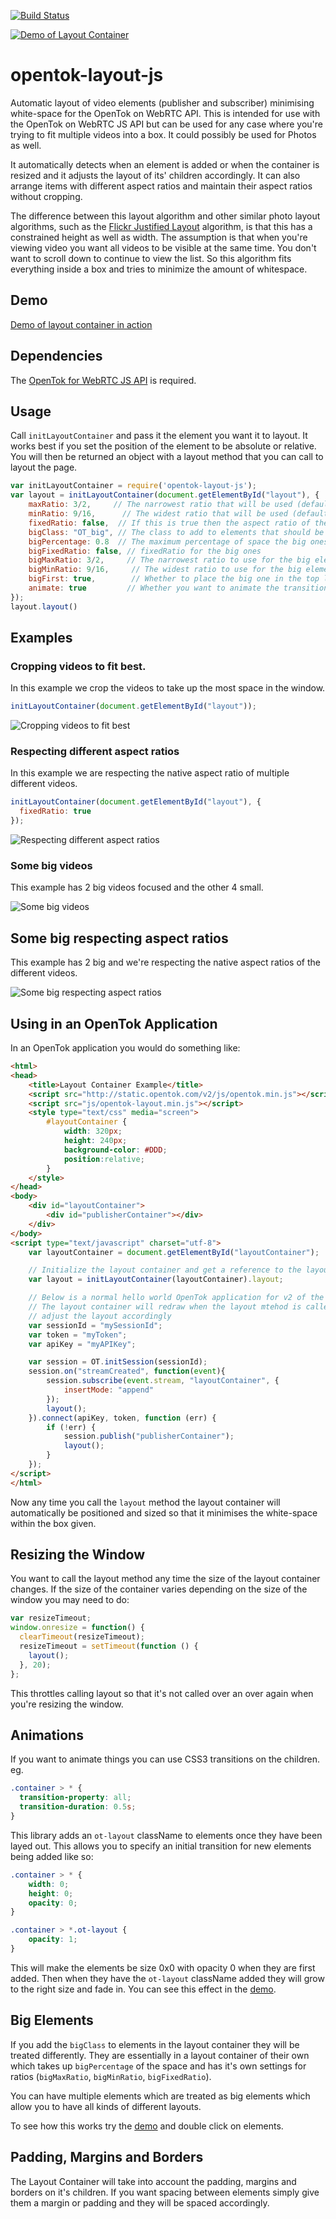 [![Build Status](https://travis-ci.org/aullman/opentok-layout-js.svg?branch=master)](https://travis-ci.org/aullman/opentok-layout-js)

[![Demo of Layout Container](https://github.com/aullman/opentok-layout-js/raw/master/layout-demo.gif)](https://aullman.github.io/opentok-layout-js/ "Layout-container Demo")

opentok-layout-js
================

Automatic layout of video elements (publisher and subscriber) minimising white-space for the OpenTok on WebRTC API. This is intended for use with the OpenTok on WebRTC JS API but can be used for any case where you're trying to fit multiple videos into a box. It could possibly be used for Photos as well.

It automatically detects when an element is added or when the container is resized and it adjusts the layout of its' children accordingly. It can also arrange items with different aspect ratios and maintain their aspect ratios without cropping.

The difference between this layout algorithm and other similar photo layout algorithms, such as the [Flickr Justified Layout](https://github.com/flickr/justified-layout) algorithm, is that this has a constrained height as well as width. The assumption is that when you're viewing video you want all videos to be visible at the same time. You don't want to scroll down to continue to view the list. So this algorithm fits everything inside a box and tries to minimize the amount of whitespace.

Demo
----

[Demo of layout container in action](https://aullman.github.io/opentok-layout-js/ "Layout-container Demo")

Dependencies
-------

The <a href="http://www.tokbox.com/opentok">OpenTok for WebRTC JS API</a> is required.

Usage
-----

Call `initLayoutContainer` and pass it the element you want it to layout. It works best if you set the position of the element to be absolute or relative. You will then be returned an object with a layout method that you can call to layout the page.

```javascript
var initLayoutContainer = require('opentok-layout-js');
var layout = initLayoutContainer(document.getElementById("layout"), {
    maxRatio: 3/2,     // The narrowest ratio that will be used (default 2x3)
    minRatio: 9/16,      // The widest ratio that will be used (default 16x9)
    fixedRatio: false,  // If this is true then the aspect ratio of the video is maintained and minRatio and maxRatio are ignored (default false)
    bigClass: "OT_big", // The class to add to elements that should be sized bigger
    bigPercentage: 0.8  // The maximum percentage of space the big ones should take up
    bigFixedRatio: false, // fixedRatio for the big ones
    bigMaxRatio: 3/2,     // The narrowest ratio to use for the big elements (default 2x3)
    bigMinRatio: 9/16,     // The widest ratio to use for the big elements (default 16x9)
    bigFirst: true,        // Whether to place the big one in the top left (true) or bottom right
    animate: true         // Whether you want to animate the transitions
});
layout.layout()
```

Examples
----

### Cropping videos to fit best.

In this example we crop the videos to take up the most space in the window.

```javascript
initLayoutContainer(document.getElementById("layout"));
```

![Cropping videos to fit best](https://github.com/aullman/opentok-layout-js/raw/master/standard-cropping.png)

### Respecting different aspect ratios

In this example we are respecting the native aspect ratio of multiple different videos.

```javascript
initLayoutContainer(document.getElementById("layout"), {
  fixedRatio: true
});
```

![Respecting different aspect ratios](https://github.com/aullman/opentok-layout-js/raw/master/standard-fixed-ratio.png)

### Some big videos

This example has 2 big videos focused and the other 4 small.

![Some big videos](https://github.com/aullman/opentok-layout-js/raw/master/2-big-4-small.png)

## Some big respecting aspect ratios

This example has 2 big and we're respecting the native aspect ratios of the different videos.

![Some big respecting aspect ratios](https://github.com/aullman/opentok-layout-js/raw/master/2-bit-4-small-fixed-ratio.png)


## Using in an OpenTok Application

In an OpenTok application you would do something like:

```html
<html>
<head>
    <title>Layout Container Example</title>
    <script src="http://static.opentok.com/v2/js/opentok.min.js"></script>
    <script src="js/opentok-layout.min.js"></script>
    <style type="text/css" media="screen">
        #layoutContainer {
            width: 320px;
            height: 240px;
            background-color: #DDD;
            position:relative;
        }
    </style>
</head>
<body>
    <div id="layoutContainer">
        <div id="publisherContainer"></div>
    </div>
</body>
<script type="text/javascript" charset="utf-8">
    var layoutContainer = document.getElementById("layoutContainer");

    // Initialize the layout container and get a reference to the layout method
    var layout = initLayoutContainer(layoutContainer).layout;

    // Below is a normal hello world OpenTok application for v2 of the API
    // The layout container will redraw when the layout mtehod is called and
    // adjust the layout accordingly
    var sessionId = "mySessionId";
    var token = "myToken";
    var apiKey = "myAPIKey";

    var session = OT.initSession(sessionId);
    session.on("streamCreated", function(event){
        session.subscribe(event.stream, "layoutContainer", {
            insertMode: "append"
        });
        layout();
    }).connect(apiKey, token, function (err) {
        if (!err) {
            session.publish("publisherContainer");
            layout();
        }
    });
</script>
</html>
```

Now any time you call the `layout` method the layout container will automatically be positioned and sized so that it minimises the white-space within the box given.

Resizing the Window
---------------

You want to call the layout method any time the size of the layout container changes. If the size of the container varies depending on the size of the window you may need to do:

```javascript
var resizeTimeout;
window.onresize = function() {
  clearTimeout(resizeTimeout);
  resizeTimeout = setTimeout(function () {
    layout();
  }, 20);
};
```

This throttles calling layout so that it's not called over an over again when you're resizing the window.

Animations
-------

If you want to animate things you can use CSS3 transitions on the children. eg.

```css
.container > * {
  transition-property: all;
  transition-duration: 0.5s;
}
```

This library adds an `ot-layout` className to elements once they have been layed out. This allows you to specify an initial transition for new elements being added like so:

```css
.container > * {
    width: 0;
    height: 0;
    opacity: 0;
}

.container > *.ot-layout {
    opacity: 1;
}
```

This will make the elements be size 0x0 with opacity 0 when they are first added. Then when they have the `ot-layout` className added they will grow to the right size and fade in. You can see this effect in the [demo](https://aullman.github.io/opentok-layout-js/ "Layout-container Demo").

Big Elements
--------

If you add the `bigClass` to elements in the layout container they will be treated differently. They are essentially in a layout container of their own which takes up `bigPercentage` of the space and has it's own settings for ratios (`bigMaxRatio`, `bigMinRatio`, `bigFixedRatio`).

You can have multiple elements which are treated as big elements which allow you to have all kinds of different layouts.

To see how this works try the [demo](https://aullman.github.io/opentok-layout-js "Layout-container Demo") and double click on elements.


Padding, Margins and Borders
----------

The Layout Container will take into account the padding, margins and borders on it's children. If you want spacing between elements simply give them a margin or padding and they will be spaced accordingly.

